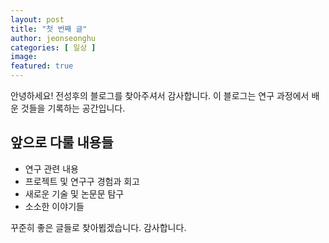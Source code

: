 ```yaml
---
layout: post
title: "첫 번째 글"
author: jeonseonghu
categories: [ 일상 ]
image: 
featured: true
---
```


안녕하세요! 전성후의 블로그를 찾아주셔서 감사합니다.
이 블로그는 연구 과정에서 배운 것들을 기록하는 공간입니다. 

## 앞으로 다룰 내용들
- 연구 관련 내용
- 프로젝트 및 연구구 경험과 회고
- 새로운 기술 및 논문문 탐구
- 소소한 이야기들

꾸준히 좋은 글들로 찾아뵙겠습니다. 감사합니다.